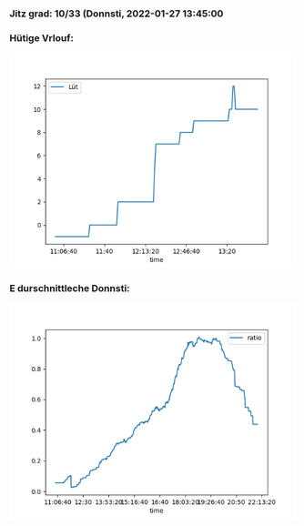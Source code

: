 ### Jitz grad: 10/33 (Donnsti, 2022-01-27 13:45:00

### Hütige Vrlouf:
![Graph](Today.png)

### E durschnittleche Donnsti:
![Graph](Donnsti.png)